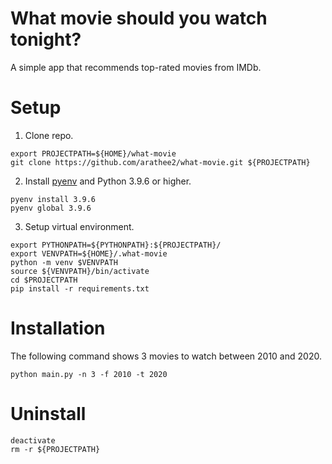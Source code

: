 # What movie should you watch tonight?
A simple app that recommends top-rated movies from IMDb.

# Setup
1. Clone repo.
```buildoutcfg
export PROJECTPATH=${HOME}/what-movie
git clone https://github.com/arathee2/what-movie.git ${PROJECTPATH}
```

2. Install [pyenv](https://github.com/pyenv/pyenv#installation) and Python 3.9.6 or higher.
```buildoutcfg
pyenv install 3.9.6
pyenv global 3.9.6
```

3. Setup virtual environment.
```buildoutcfg
export PYTHONPATH=${PYTHONPATH}:${PROJECTPATH}/
export VENVPATH=${HOME}/.what-movie
python -m venv $VENVPATH
source ${VENVPATH}/bin/activate
cd $PROJECTPATH
pip install -r requirements.txt
```

# Installation
The following command shows 3 movies to watch between 2010 and 2020.
```buildoutcfg
python main.py -n 3 -f 2010 -t 2020
```

# Uninstall
```buildoutcfg
deactivate
rm -r ${PROJECTPATH}
```